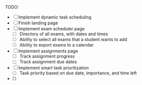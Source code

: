 TODO:
- [ ] Implement dynamic task scheduling
- [ ] Finish landing page
- [ ] Implement exam scheduler page
    - [ ] Directory of all exams, with dates and times
    - [ ] Ability to select all exams that a student wants to add
    - [ ] Ability to export exams to a calendar
- [ ] Implement assignments page
    - [ ] Track assignment progress
    - [ ] Track assignment due dates
- [ ] Implement smart task prioritization
    - [ ] Task priority based on due date, importance, and time left
- [ ] 